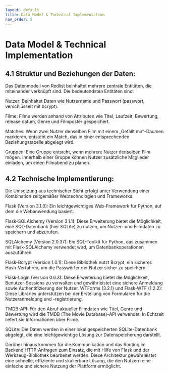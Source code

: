 ```yaml
---
layout: default
title: Data Model & Technical Implementation 
nav_order: 5
---
```

# Data Model & Technical Implementation

## 4.1 Struktur und Beziehungen der Daten: 

Das Datenmodell von Redlist beinhaltet mehrere zentrale Entitäten, die miteinander verknüpft sind. Die bedeutendsten Entitäten sind: 



Nutzer: 
Beinhaltet Daten wie  Nutzername und Passwort (passwort, verschlüsselt mit bcrypt). 

Filme: 
Filme werden anhand von Attributen wie Titel, Laufzeit, Bewertung, release datum, Genre und Filmposter gespeichert. 

Matches: 
Wenn zwei Nutzer denselben Film mit einem „Gefällt mir“-Daumen markieren, entsteht ein Match, das in einer entsprechenden Beziehungstabelle abgelegt wird. 

Gruppen: 
Eine Gruppe entsteht, wenn mehrere Nutzer denselben Film mögen. Innerhalb einer Gruppe können Nutzer zusätzliche Mitglieder einladen, um einen Filmabend zu planen.

## 4.2 Technische Implementierung: 
Die Umsetzung aus technischer Sicht erfolgt unter Verwendung einer Kombination zeitgemäßer Webtechnologien und Frameworks: 

Flask (Version 3.1.0): 
Ein leichtgewichtiges Web-Framework für Python, auf dem die Webanwendung basiert. 

Flask-SQLAlchemy (Version 3.1.1): 
Diese Erweiterung bietet die Möglichkeit, eine SQL-Datenbank (hier SQLite) zu nutzen, um Nutzer- und Filmdaten zu speichern und abzurufen. 

SQLAlchemy (Version 2.0.37): 
Ein SQL-Toolkit für Python, das zusammen mit Flask-SQLAlchemy verwendet wird, um Datenbankoperationen auszuführen. 

Flask-Bcrypt (Version 1.0.1): 
Diese Bibliothek nutzt Bcrypt, ein sicheres Hash-Verfahren, um die Passwörter der Nutzer sicher zu speichern. 

Flask-Login (Version 0.6.3): 
Diese Erweiterung bietet die Möglichkeit, Benutzer-Sessions zu verwalten und gewährleistet eine sichere Anmeldung sowie Authentifizierung der Nutzer.
 WTForms (3.2.1) und Flask-WTF (1.2.2):
 Diese Libraries unterstützen bei der Erstellung von Formularen für die Nutzeranmeldung und -registrierung. 

TMDB-API: 
Für den Abruf aktueller Filmdaten wie Titel, Genre und Bewertung wird die TMDB (The Movie Database)-API verwendet. In Echtzeit liefert sie Informationen über Filme. 

SQLite:
 Die Daten werden in einer lokal gespeicherten SQLite-Datenbank abgelegt, die eine leichtgewichtige Lösung zur Datenspeicherung darstellt. 


Darüber hinaus kommen für die Kommunikation und das Routing im Backend HTTP-Anfragen zum Einsatz, die mit Hilfe von Flask und der Werkzeug-Bibliothek bearbeitet werden. Diese Architektur gewährleistet eine schnelle, effiziente und skalierbare Lösung, die den Nutzern eine einfache und sichere Nutzung der Plattform ermöglicht.

